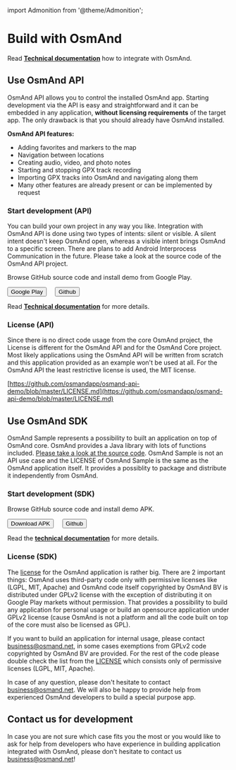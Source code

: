 import Admonition from '@theme/Admonition';

# Build with OsmAnd

Read **[Technical documentation](../technical/osmand-api-sdk/index.md)** how to integrate with OsmAnd.

## Use OsmAnd API

OsmAnd API allows you to control the installed OsmAnd app. Starting development via the API is easy and straightforward and it can be embedded in any application, **without licensing requirements** of the target app. The only drawback is that you should already have OsmAnd installed.

**OsmAnd API features:**

* Adding favorites and markers to the map
* Navigation between locations
* Creating audio, video, and photo notes
* Starting and stopping GPX track recording
* Importing GPX tracks into OsmAnd and navigating along them
* Many other features are already present or can be implemented by request

### Start development (API)

You can build your own project in any way you like. Integration with OsmAnd API is done using two types of intents: silent or visible. A silent intent doesn't keep OsmAnd open, whereas a visible intent brings OsmAnd to a specific screen. There are plans to add Android Interprocess Communication in the future. Please take a look at the source code of the OsmAnd API project.

<Admonition type="caution" icon="🛠️&nbsp;" title="Examples">
  <p>
    Browse GitHub source code and install demo from Google Play.
  </p>
  <div>
    <a href="https://play.google.com/store/apps/details?id=net.osmand.osmandapidemo"><button class="button button--primary">Google Play</button></a> &nbsp;&nbsp;&nbsp;
    <a href="https://github.com/osmandapp/osmand-api-demo/tree/master/OsmAnd-api-sample"><button class="button button--primary">Github</button></a>
  </div>
</Admonition>  

Read **[Technical documentation](../technical/osmand-api-sdk/index.md)** for more details.

### License (API)

Since there is no direct code usage from the core OsmAnd project, the License is different for the OsmAnd API and for the OsmAnd Core project. Most likely applications using the OsmAnd API will be written from scratch and this application provided as an example won't be used at all. For the OsmAnd API the least restrictive license is used, the MIT license.

[https://github.com/osmandapp/osmand-api-demo/blob/master/LICENSE.md](https://github.com/osmandapp/osmand-api-demo/blob/master/LICENSE.md)


## Use OsmAnd SDK

OsmAnd Sample represents a possibility to built an application on top of OsmAnd core. OsmAnd provides a Java library with lots of functions included. [Please take a look at the source code](https://github.com/osmandapp/osmand-api-demo). OsmAnd Sample is not an API use case and the LICENSE of OsmAnd Sample is the same as the OsmAnd application itself. It provides a possiblity to package and distribute it independently from OsmAnd.


### Start development (SDK)

<Admonition type="caution" icon="🛠️&nbsp;" title="Examples">
  <p>
    Browse GitHub source code and install demo APK.
  </p>
  <div>
    <a href="https://download.osmand.net/latest-night-build/OsmAnd-map-sample.apk"><button class="button button--primary">Download APK</button></a>
 &nbsp;&nbsp;&nbsp;
    <a href="https://github.com/osmandapp/osmand-api-demo/tree/master/OsmAnd-map-sample"><button class="button button--primary">Github</button></a>
  </div>
</Admonition>  

Read the **[technical documentation](../technical/osmand-api-sdk/index.md)** for more details.


### License (SDK)

The [license](https://github.com/osmandapp/Osmand/blob/master/LICENSE) for the OsmAnd application is rather big. There are 2 important things: OsmAnd uses third-party code only with permissive licenses like (LGPL, MIT, Apache) and OsmAnd code itself copyrighted by OsmAnd BV is distributed under GPLv2 license with the exception of distributing it on Google Play markets without permission. That provides a possibility to build any application for personal usage or build an opensource application under GPLv2 license (cause OsmAnd is not a platform and all the code built on top of the core must also be licensed as GPL).

If you want to build an application for internal usage, please contact <a class="mail-link" href="mailto:business@osmand.net">business@osmand.net</a>, in some cases exemptions from GPLv2 code copyrighted by OsmAnd BV are provided. For the rest of the code please double check the list from the [LICENSE](https://github.com/osmandapp/Osmand/blob/master/LICENSE) which consists only of permissive licenses (LGPL, MIT, Apache).

In case of any question, please don't hesitate to contact <a class="mail-link" href="mailto:business@osmand.net">business@osmand.net</a>. We will also be happy to provide help from experienced OsmAnd developers to build a special purpose app.


## Contact us for development

In case you are not sure which case fits you the most or you would like to ask for help from developers who have experience in building application integrated with OsmAnd, please don't hesitate to contact us <a class="mail-link" href="mailto:business@osmand.net">business@osmand.net</a>!
